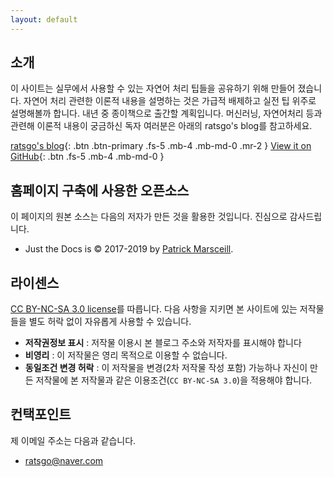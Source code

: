 ```yaml
---
layout: default
---
```


## 소개

이 사이트는 실무에서 사용할 수 있는 자연어 처리 팁들을 공유하기 위해 만들어 졌습니다. 
자연어 처리 관련한 이론적 내용을 설명하는 것은 가급적 배제하고 실전 팁 위주로 설명해볼까 합니다. 
내년 중 종이책으로 출간할 계획입니다.
머신러닝, 자연어처리 등과 관련해 이론적 내용이 궁금하신 독자 여러분은 아래의 ratsgo's blog를 참고하세요.

[ratsgo's blog](https://ratsgo.github.io){: .btn .btn-primary .fs-5 .mb-4 .mb-md-0 .mr-2 } [View it on GitHub](https://github.com/ratsgo/nlpbook){: .btn .fs-5 .mb-4 .mb-md-0 }



## 홈페이지 구축에 사용한 오픈소스

이 페이지의 원본 소스는 다음의 저자가 만든 것을 활용한 것입니다. 
진심으로 감사드립니다.

- Just the Docs is &copy; 2017-2019 by [Patrick Marsceill](http://patrickmarsceill.com).



## 라이센스

[CC BY-NC-SA 3.0 license](https://github.com/ratsgo/nlpbook/blob/master/LICENSE)를 따릅니다. 다음 사항을 지키면 본 사이트에 있는 저작물들을 별도 허락 없이 자유롭게 사용할 수 있습니다.

- **저작권정보 표시** : 저작물 이용시 본 블로그 주소와 저작자를 표시해야 합니다
- **비영리** : 이 저작물은 영리 목적으로 이용할 수 없습니다.
- **동일조건 변경 허락** : 이 저작물을 변경(2차 저작물 작성 포함) 가능하나 자신이 만든 저작물에 본 저작물과 같은 이용조건(`CC BY-NC-SA 3.0`)을 적용해야 합니다.



## 컨택포인트

제 이메일 주소는 다음과 같습니다.

- ratsgo@naver.com
